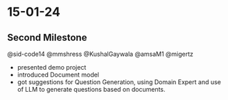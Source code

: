 # 15-01-24

## Second Milestone

@sid-code14 @mmshress @KushalGaywala @amsaM1 @migertz
- presented demo project
- introduced Document model
- got suggestions for Question Generation, using Domain Expert and use of LLM to generate questions based on documents.
